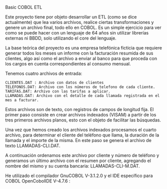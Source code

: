 Basic COBOL ETL 

Este proyecto tiene por objeto desarrollar un ETL (como se dice actualmente) que lea varios archivos, realice ciertas transformaciones y genere un archivo final, todo ello en COBOL.
Es un simple ejercicio para ver como se puede hacer con un lenguaje de  64 años sin utilizar librerías externas ni BBDD, solo utilizando el core del lenguaje.

La base teórica del proyecto es una empresa telefónica ficticia que requiere generar todos los meses un informe con la facturación resumida de sus clientes, algo así como el archivo a enviar al banco para que proceda con los cargos en cuenta correspondientes al consumo mensual.

Tenemos cuatro archivos de entrada:

    CLIENTES.DAT : Archivo con datos de clientes
    TELEFONOS.DAT: Archivo con los números de telefono de cada cliente.
    TARIFAS.DAT: Archivo con las tarifas a aplicar.
    LLAMADAS.DAT: Archivo con el detalle de cada llamada registrada en el mes a facturar.

Estos archivos son de texto, con registros de campos de longitud fija.
El primer paso consiste en crear archivos indexados (VISAM) a partir de los tres primeros archivos planos, esto con el objeto de facilitar las búsquedas.

Una vez que hemos creado los archivos indexados procesamos el cuarto archivo, para determinar el cliente del teléfono que llama, la duración de la llamada y el importe de la misma. En este paso se genera el archivo de texto LLAMADAS-CLI.DAT.

A continuación ordenamos este archivo por cliente y número de teléfono y generamos un último archivo con el resumen por cliente, agregando el nombre del mismo y su cuenta bancaria: LLAMADAS-CLI-M.DAT.

He utilizado el compilador GnuCOBOL V-3.1.2.0 y el IDE específico para COBOL OpenCobolIDE V-4.7.6 :
